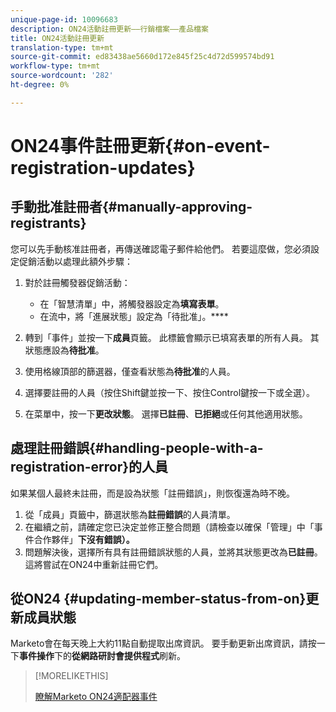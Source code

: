```yaml
---
unique-page-id: 10096683
description: ON24活動註冊更新——行銷檔案——產品檔案
title: ON24活動註冊更新
translation-type: tm+mt
source-git-commit: ed83438ae5660d172e845f25c4d72d599574bd91
workflow-type: tm+mt
source-wordcount: '282'
ht-degree: 0%

---
```



# ON24事件註冊更新{#on-event-registration-updates}

## 手動批准註冊者{#manually-approving-registrants}

您可以先手動核准註冊者，再傳送確認電子郵件給他們。 若要這麼做，您必須設定促銷活動以處理此額外步驟：

1. 對於註冊觸發器促銷活動：

   * 在「智慧清單」中，將觸發器設定為&#x200B;**填寫表單**。
   * 在流中，將「進展狀態」設定為「待批准」。****

1. 轉到「事件」並按一下&#x200B;**成員**&#x200B;頁籤。 此標籤會顯示已填寫表單的所有人員。 其狀態應設為&#x200B;**待批准**。
1. 使用格線頂部的篩選器，僅查看狀態為&#x200B;**待批准**&#x200B;的人員。
1. 選擇要註冊的人員（按住Shift鍵並按一下、按住Control鍵按一下或全選）。
1. 在菜單中，按一下&#x200B;**更改狀態**。 選擇&#x200B;**已註冊**、**已拒絕**&#x200B;或任何其他適用狀態。

## 處理註冊錯誤{#handling-people-with-a-registration-error}的人員

如果某個人最終未註冊，而是設為狀態「註冊錯誤」，則恢復還為時不晚。

1. 從「成員」頁籤中，篩選狀態為&#x200B;**註冊錯誤**&#x200B;的人員清單。
1. 在繼續之前，請確定您已決定並修正整合問題（請檢查以確保「管理」中「事件合作夥伴」**下沒有錯誤）。**
1. 問題解決後，選擇所有具有註冊錯誤狀態的人員，並將其狀態更改為&#x200B;**已註冊**。 這將嘗試在ON24中重新註冊它們。

## 從ON24 {#updating-member-status-from-on}更新成員狀態

Marketo會在每天晚上大約11點自動提取出席資訊。 要手動更新出席資訊，請按一下&#x200B;**事件操作**&#x200B;下的&#x200B;**從網路研討會提供程式**&#x200B;刷新。

>[!MORELIKETHIS]
>
>[瞭解Marketo ON24適配器事件](/help/marketo/product-docs/demand-generation/events/create-an-event/create-an-event-with-the-marketo-on24-adapter/understanding-marketo-on24-adapter-events.md)
